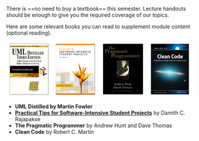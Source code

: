 There is ==no need to buy a textbook== this semester. Lecture handouts should be enough to give you the required coverage of our topics.

Here are some relevant books you can read to supplement module content (optional reading).

<img src="images/supplementary books.png" style="width: 716px;">

* **UML Distilled by Martin Fowler**
* **[Practical Tips for Software-Intensive Student Projects](http://www.comp.nus.edu.sg/~damithch/guide3e/)** by Damith C. Rajapakse
* **The Pragmatic Programmer** by Andrew Hunt and Dave Thomas
* **Clean Code** by Robert C. Martin


